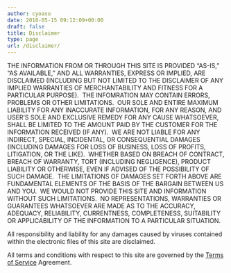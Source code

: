 ```yaml
---
author: cyoasu
date: 2010-05-15 09:12:09+00:00
draft: false
title: Disclaimer
type: page
url: /disclaimer/
---
```


THE INFORMATION FROM OR THROUGH THIS SITE IS PROVIDED “AS-IS,” “AS AVAILABLE,” AND ALL WARRANTIES, EXPRESS OR IMPLIED, ARE DISCLAIMED (INCLUDING BUT NOT LIMITED TO THE DISCLAIMER OF ANY IMPLIED WARRANTIES OF MERCHANTABILITY AND FITNESS FOR A PARTICULAR PURPOSE).  THE INFOMRATION MAY CONTAIN ERRORS, PROBLEMS OR OTHER LIMITATIONS.  OUR SOLE AND ENTIRE MAXIMUM LIABILITY FOR ANY INACCURATE INFORMATION, FOR ANY REASON, AND USER’S SOLE AND EXCLUSIVE REMEDY FOR ANY CAUSE WHATSOEVER, SHALL BE LIMITED TO THE AMOUNT PAID BY THE CUSTOMER FOR THE INFORMATION RECEIVED (IF ANY).  WE ARE NOT LIABLE FOR ANY INDIRECT, SPECIAL, INCIDENTAL, OR CONSEQUENTIAL DAMAGES (INCLUDING DAMAGES FOR LOSS OF BUSINESS, LOSS OF PROFITS, LITIGATION, OR THE LIKE).  WHETHER BASED ON BREACH OF CONTRACT, BREACH OF WARRANTY, TORT (INCLUDING NEGLIGENCE), PRODUCT LIABILITY OR OTHERWISE, EVEN IF ADVISED OF THE POSSIBILITY OF SUCH DAMAGE.  THE LIMITATIONS OF DAMAGES SET FORTH ABOVE ARE FUNDAMENTAL ELEMENTS OF THE BASIS OF THE BARGAIN BETWEEN US AND YOU.  WE WOULD NOT PROVIDE THIS SITE AND INFORMATION WITHOUT SUCH LIMITATIONS.  NO REPRESENTATIONS, WARRANTIES OR GUARANTEES WHATSOEVER ARE MADE AS TO THE ACCURACY, ADEQUACY, RELIABILITY, CURRENTNESS, COMPLETENESS, SUITABILITY OR APPLICABILITY OF THE INFORMATION TO A PARTICULAR SITUATION.

All responsibility and liability for any damages caused by viruses contained within the electronic files of this site are disclaimed.

All terms and conditions with respect to this site are governed by the [Terms of Service](http://www.ozeukes.com/terms-of-use) Agreement.

